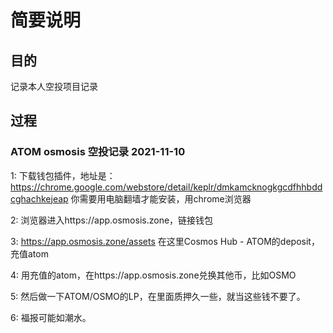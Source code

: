 # 简要说明

## 目的

记录本人空投项目记录

## 过程

### ATOM osmosis 空投记录  2021-11-10 

1: 下载钱包插件，地址是：https://chrome.google.com/webstore/detail/keplr/dmkamcknogkgcdfhhbddcghachkejeap
你需要用电脑翻墙才能安装，用chrome浏览器

2:  浏览器进入https://app.osmosis.zone，链接钱包

3: https://app.osmosis.zone/assets 在这里Cosmos Hub - ATOM的deposit，充值atom

4: 用充值的atom，在https://app.osmosis.zone兑换其他币，比如OSMO

5: 然后做一下ATOM/OSMO的LP，在里面质押久一些，就当这些钱不要了。

6: 福报可能如潮水。

